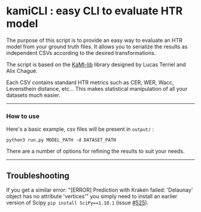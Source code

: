 # kamiCLI : easy CLI to evaluate HTR model

The purpose of this script is to provide an easy way to evaluate an HTR model from your ground truth files. It allows you to serialize the results as independent CSVs according to the desired transformations.

The script is based on the [KaMI-lib](https://github.com/KaMI-tools-project/KaMi-lib/tree/master) library designed by Lucas Terriel and Alix Chagué.

Each CSV contains standard HTR metrics such as CER, WER, Wacc, Levensthein distance, etc... This makes statistical manipulation of all your datasets much easier.

--------------------------------------------
### How to use

Here's a basic example, csv files will be present in `output/` :

```shell
python3 run.py MODEL_PATH -d DATASET_PATH
```
There are a number of options for refining the results to suit your needs.

---------------------------------------------

## Troubleshooting

If you get a similar error: "[ERROR] Prediction with Kraken failed: 'Delaunay' object has no attribute 'vertices'" you simply need to install an earlier version of Scipy `pip install SciPy==1.10.1` (issue [#525](https://github.com/mittagessen/kraken/issues/525)).
